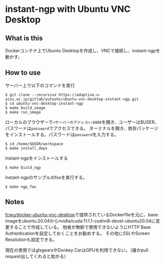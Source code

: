 # instant-ngp with Ubuntu VNC Desktop 
## What is this
Dockerコンテナ上でUbuntu Desktopを作成し、VNCで接続し、instant-ngpを動かす。

## How to use
サーバー上で以下のコマンドを実行
```
$ git clone --recursive https://adaptive.u-aizu.ac.jp/gitlab/yutashx/ubuntu-vnc-desktop-instant-ngp.git
$ cd ubuntu-vnc-desktop-instant-ngp
$ make build_image
$ make run_image
```

ローカルのブラウザーで`<サーバーのアドレス>:6080`を開き、ユーザーは$USER、パスワードは`password`でアクセスできる。
ターミナルを開き、依存パッケージをインストールする。パスワードは`password`を入力する。
```
$ cd /home/$USER/workspace
$ make install_deps
```

instant-ngpをインストールする
```
$ make biuld_ngp
```

instant-ngpのサンプルのfoxを実行する。
```
$ make ngp_fox
```

## Notes
[fcwu/docker-ubuntu-vnc-desktop](https://github.com/fcwu/docker-ubuntu-vnc-desktop)で提供されているDockerfileを元に、base imageをubuntu:20.04からnvidia/cuda:11.1.1-cudnn8-devel-ubuntu20.04に変更することで作成している。
他者が無断で使用できないようにHTTP Base Authenticationを設定しておくことをお勧めする。
その他にSSLやScreen Resolutionも設定できる。

現在の使用ではglxgearsやDonkey CarはGPUを利用できない。（誰かpull request出してくれると助かる）
